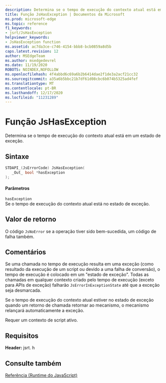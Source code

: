 ```yaml
---
description: Determina se o tempo de execução do contexto atual está em um estado de exceção.
title: Função JsHasException | Documentos da Microsoft
ms.prod: microsoft-edge
ms.topic: reference
f1_keywords:
- jsrt/JsHasException
helpviewer_keywords:
- JsHasException function
ms.assetid: ac7da3ce-c746-4154-bbb8-bcb0859a8d5b
caps.latest.revision: 12
author: MSEdgeTeam
ms.author: msedgedevrel
ms.date: 11/19/2020
ROBOTS: NOINDEX,NOFOLLOW
ms.openlocfilehash: 4f4abbd6c69a6b2b6414dae2f1de3a2acf21cc32
ms.sourcegitcommit: a35a6b5bbc21b7df61d08cbc6b074b5325ad4fef
ms.translationtype: MT
ms.contentlocale: pt-BR
ms.lasthandoff: 12/17/2020
ms.locfileid: "11231289"
---
```

# Função JsHasException

Determina se o tempo de execução do contexto atual está em um estado de exceção.  
  
## Sintaxe  
  
```cpp  
STDAPI_(JsErrorCode) JsHasException(  
   _Out_ bool *hasException  
);  
```  
  
#### Parâmetros  
 `hasException`  
 Se o tempo de execução do contexto atual está no estado de exceção.  
  
## Valor de retorno  
 O código `JsNoError` se a operação tiver sido bem-sucedida, um código de falha também.  
  
## Comentários  
 Se uma chamada no tempo de execução resulta em uma exceção (como resultado da execução de um script ou devido a uma falha de conversão), o tempo de execução é colocado em um "estado de exceção". Todas as chamadas em qualquer contexto criado pelo tempo de execução (exceto para APIs de exceção) falharão `JsErrorInExceptionState` até que a exceção seja desmarcada.  
  
 Se o tempo de execução do contexto atual estiver no estado de exceção quando um retorno de chamada retornar ao mecanismo, o mecanismo relançará automaticamente a exceção.  
  
 Requer um contexto de script ativo.  
  
## Requisitos  
 **Header:** jsrt. h  
  
## Consulte também  
 [Referência (Runtime do JavaScript)](../chakra-hosting/reference-javascript-runtime.md)
